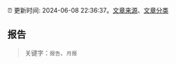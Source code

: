 :alarm_clock: 更新时间: 2024-06-08 22:36:37。[文章来源](/README.md)、[文章分类](/TAGS.md)

## 报告


> 关键字：`报告`、`月报`



